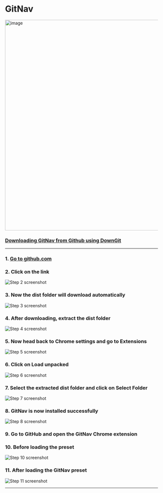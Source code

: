 # GitNav

<img width="693" alt="image" src="https://github.com/SarathAdhi/GitNav/assets/91727830/2401f6cc-7b21-4df7-b089-1c3c4f38eb00">


### [Downloading GitNav from Github using DownGit](https://app.tango.us/app/workflow/d7c74718-4c9f-484b-97b4-244837cf44ca?utm_source=markdown&utm_medium=markdown&utm_campaign=workflow%20export%20links)

***

### 1. [Go to github.com](https://github.com/SarathAdhi/GitNav)


### 2. Click on the link
![Step 2 screenshot](https://images.tango.us/workflows/d7c74718-4c9f-484b-97b4-244837cf44ca/steps/91524ebe-74e7-4d4f-8d30-47a64dbc52fd/3cba6d68-7b00-454f-b3b1-178768cf635d.png?crop=focalpoint&fit=crop&fp-x=0.7245&fp-y=0.1984&fp-z=2.8491&w=1200&border=2%2CF4F2F7&border-radius=8%2C8%2C8%2C8&border-radius-inner=8%2C8%2C8%2C8&blend-align=bottom&blend-mode=normal&blend-x=0&blend-w=1200&blend64=aHR0cHM6Ly9pbWFnZXMudGFuZ28udXMvc3RhdGljL21hZGUtd2l0aC10YW5nby13YXRlcm1hcmstdjIucG5n&mark-x=342&mark-y=342&m64=aHR0cHM6Ly9pbWFnZXMudGFuZ28udXMvc3RhdGljL2JsYW5rLnBuZz9tYXNrPWNvcm5lcnMmYm9yZGVyPTglMkNGRjc0NDImdz01MTYmaD00OSZmaXQ9Y3JvcCZjb3JuZXItcmFkaXVzPTEw)


### 3. Now the dist folder will download automatically
![Step 3 screenshot](https://images.tango.us/workflows/d7c74718-4c9f-484b-97b4-244837cf44ca/steps/9f20f922-67d1-41ae-b841-3f8d0ef5dd29/0a13e6c1-fca1-420c-a404-5d5364b9d74c.png?crop=focalpoint&fit=crop&fp-x=0.5000&fp-y=0.5000&w=1200&border=2%2CF4F2F7&border-radius=8%2C8%2C8%2C8&border-radius-inner=8%2C8%2C8%2C8&blend-align=bottom&blend-mode=normal&blend-x=0&blend-w=1200&blend64=aHR0cHM6Ly9pbWFnZXMudGFuZ28udXMvc3RhdGljL21hZGUtd2l0aC10YW5nby13YXRlcm1hcmstdjIucG5n)


### 4. After downloading, extract the dist folder
![Step 4 screenshot](https://images.tango.us/workflows/d7c74718-4c9f-484b-97b4-244837cf44ca/steps/63b9047e-e499-473c-a7fe-2f41fd33e310/3f71f7c1-ac06-4465-8e58-d381c87fbf31.png?crop=focalpoint&fit=crop&fp-x=0.5000&fp-y=0.5000&w=1200&border=2%2CF4F2F7&border-radius=8%2C8%2C8%2C8&border-radius-inner=8%2C8%2C8%2C8&blend-align=bottom&blend-mode=normal&blend-x=0&blend-w=1200&blend64=aHR0cHM6Ly9pbWFnZXMudGFuZ28udXMvc3RhdGljL21hZGUtd2l0aC10YW5nby13YXRlcm1hcmstdjIucG5n&mark-x=580&mark-y=545&m64=aHR0cHM6Ly9pbWFnZXMudGFuZ28udXMvc3RhdGljL2JsYW5rLnBuZz9tYXNrPWNvcm5lcnMmYm9yZGVyPTglMkNGRjc0NDImdz00NDUmaD0zOCZmaXQ9Y3JvcCZjb3JuZXItcmFkaXVzPTEw)


### 5. Now head back to Chrome settings and go to Extensions
![Step 5 screenshot](https://images.tango.us/workflows/d7c74718-4c9f-484b-97b4-244837cf44ca/steps/0c27679f-2041-4022-bf35-08ad98fa5b4d/715b332e-fe12-4076-ba64-079c344fa391.png?crop=focalpoint&fit=crop&fp-x=0.5000&fp-y=0.5000&w=1200&border=2%2CF4F2F7&border-radius=8%2C8%2C8%2C8&border-radius-inner=8%2C8%2C8%2C8&blend-align=bottom&blend-mode=normal&blend-x=0&blend-w=1200&blend64=aHR0cHM6Ly9pbWFnZXMudGFuZ28udXMvc3RhdGljL21hZGUtd2l0aC10YW5nby13YXRlcm1hcmstdjIucG5n&mark-x=17&mark-y=912&m64=aHR0cHM6Ly9pbWFnZXMudGFuZ28udXMvc3RhdGljL2JsYW5rLnBuZz9tYXNrPWNvcm5lcnMmYm9yZGVyPTglMkNGRjc0NDImdz02MDQmaD03MCZmaXQ9Y3JvcCZjb3JuZXItcmFkaXVzPTEw)


### 6. Click on Load unpacked
![Step 6 screenshot](https://images.tango.us/workflows/d7c74718-4c9f-484b-97b4-244837cf44ca/steps/cdebca29-ff26-41a3-8794-852e2ce7b411/04890399-7887-43a4-ae05-c5a265b88df8.png?crop=focalpoint&fit=crop&fp-x=0.5000&fp-y=0.5000&w=1200&border=2%2CF4F2F7&border-radius=8%2C8%2C8%2C8&border-radius-inner=8%2C8%2C8%2C8&blend-align=bottom&blend-mode=normal&blend-x=0&blend-w=1200&blend64=aHR0cHM6Ly9pbWFnZXMudGFuZ28udXMvc3RhdGljL21hZGUtd2l0aC10YW5nby13YXRlcm1hcmstdjIucG5n&mark-x=32&mark-y=123&m64=aHR0cHM6Ly9pbWFnZXMudGFuZ28udXMvc3RhdGljL2JsYW5rLnBuZz9tYXNrPWNvcm5lcnMmYm9yZGVyPTglMkNGRjc0NDImdz0zMDgmaD0xMDQmZml0PWNyb3AmY29ybmVyLXJhZGl1cz0xMA%3D%3D)


### 7. Select the extracted dist folder and click on Select Folder
![Step 7 screenshot](https://images.tango.us/workflows/d7c74718-4c9f-484b-97b4-244837cf44ca/steps/99700c9e-5dfb-4149-9acc-c604cdd6c325/b607e814-6066-46a8-bfa1-5cc4ff90ad8d.png?crop=focalpoint&fit=crop&fp-x=0.5000&fp-y=0.5000&w=1200&border=2%2CF4F2F7&border-radius=8%2C8%2C8%2C8&border-radius-inner=8%2C8%2C8%2C8&blend-align=bottom&blend-mode=normal&blend-x=0&blend-w=1200&blend64=aHR0cHM6Ly9pbWFnZXMudGFuZ28udXMvc3RhdGljL21hZGUtd2l0aC10YW5nby13YXRlcm1hcmstdjIucG5n&mark-x=937&mark-y=730&m64=aHR0cHM6Ly9pbWFnZXMudGFuZ28udXMvc3RhdGljL2JsYW5rLnBuZz9tYXNrPWNvcm5lcnMmYm9yZGVyPTglMkNGRjc0NDImdz0xNDEmaD00MiZmaXQ9Y3JvcCZjb3JuZXItcmFkaXVzPTEw)


### 8. GitNav is now installed successfully
![Step 8 screenshot](https://images.tango.us/workflows/d7c74718-4c9f-484b-97b4-244837cf44ca/steps/6fc1ff9a-5fb7-4ec6-b310-a1bedd73b402/748a34ec-b0d1-413b-b472-e85f9cdfaa68.png?crop=focalpoint&fit=crop&fp-x=0.5000&fp-y=0.5000&w=1200&border=2%2CF4F2F7&border-radius=8%2C8%2C8%2C8&border-radius-inner=8%2C8%2C8%2C8&blend-align=bottom&blend-mode=normal&blend-x=0&blend-w=1200&blend64=aHR0cHM6Ly9pbWFnZXMudGFuZ28udXMvc3RhdGljL21hZGUtd2l0aC10YW5nby13YXRlcm1hcmstdjIucG5n)


### 9. Go to GitHub and open the GitNav Chrome extension


### 10. Before loading the preset
![Step 10 screenshot](https://images.tango.us/workflows/d7c74718-4c9f-484b-97b4-244837cf44ca/steps/f4afa7b0-4018-457a-bcc6-f26d88403aa3/6962c9dc-48a3-481a-929f-b89294ff1293.png?crop=focalpoint&fit=crop&fp-x=0.5000&fp-y=0.5000&w=1200&border=2%2CF4F2F7&border-radius=8%2C8%2C8%2C8&border-radius-inner=8%2C8%2C8%2C8&blend-align=bottom&blend-mode=normal&blend-x=0&blend-w=1200&blend64=aHR0cHM6Ly9pbWFnZXMudGFuZ28udXMvc3RhdGljL21hZGUtd2l0aC10YW5nby13YXRlcm1hcmstdjIucG5n&mark-x=953&mark-y=33&m64=aHR0cHM6Ly9pbWFnZXMudGFuZ28udXMvc3RhdGljL2JsYW5rLnBuZz9tYXNrPWNvcm5lcnMmYm9yZGVyPTglMkNGRjc0NDImdz0yNDUmaD0yMjUmZml0PWNyb3AmY29ybmVyLXJhZGl1cz0xMA%3D%3D)


### 11. After loading the GitNav preset
![Step 11 screenshot](https://images.tango.us/workflows/d7c74718-4c9f-484b-97b4-244837cf44ca/steps/bf10eb54-dce1-42ec-9377-6b734aff243f/ea04fec4-1ca3-4702-af17-193255abc018.png?crop=focalpoint&fit=crop&fp-x=0.5000&fp-y=0.5000&w=1200&border=2%2CF4F2F7&border-radius=8%2C8%2C8%2C8&border-radius-inner=8%2C8%2C8%2C8&blend-align=bottom&blend-mode=normal&blend-x=0&blend-w=1200&blend64=aHR0cHM6Ly9pbWFnZXMudGFuZ28udXMvc3RhdGljL21hZGUtd2l0aC10YW5nby13YXRlcm1hcmstdjIucG5n&mark-x=4&mark-y=24&m64=aHR0cHM6Ly9pbWFnZXMudGFuZ28udXMvc3RhdGljL2JsYW5rLnBuZz9tYXNrPWNvcm5lcnMmYm9yZGVyPTglMkNGRjc0NDImdz0yNTcmaD00MCZmaXQ9Y3JvcCZjb3JuZXItcmFkaXVzPTEw)


***
